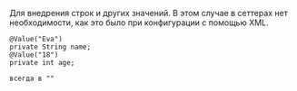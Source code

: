 Для внедрения строк и других значений. В этом случае в сеттерах нет необходимости, как это было при конфигурации с помощью XML.
```
@Value("Eva")  
private String name;  
@Value("18")  
private int age;
```
	всегда в ""
	